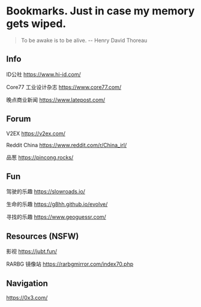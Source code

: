 # Bookmarks. Just in case my memory gets wiped.

> To be awake is to be alive.  -- Henry David Thoreau 

## Info

ID公社
https://www.hi-id.com/

Core77 工业设计杂志
https://www.core77.com/

晚点商业新闻
https://www.latepost.com/

## Forum

V2EX
https://v2ex.com/

Reddit China
https://www.reddit.com/r/China_irl/

品葱
https://pincong.rocks/

## Fun

驾驶的乐趣
https://slowroads.io/

生命的乐趣
https://g8hh.github.io/evolve/

寻找的乐趣
https://www.geoguessr.com/

## Resources (NSFW)

影视
https://jubt.fun/

RARBG 镜像站
https://rarbgmirror.com/index70.php

## Navigation

https://0x3.com/
